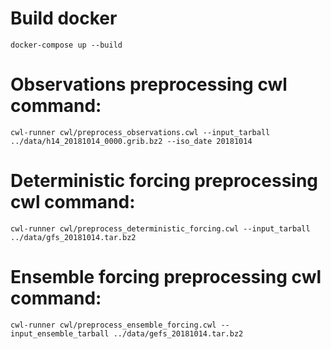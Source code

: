 # Build docker
`docker-compose up --build`

# Observations preprocessing cwl command:
`cwl-runner cwl/preprocess_observations.cwl --input_tarball ../data/h14_20181014_0000.grib.bz2 --iso_date 20181014`

# Deterministic forcing preprocessing cwl command:
`cwl-runner cwl/preprocess_deterministic_forcing.cwl --input_tarball ../data/gfs_20181014.tar.bz2`

# Ensemble forcing preprocessing cwl command:
`cwl-runner cwl/preprocess_ensemble_forcing.cwl --input_ensemble_tarball ../data/gefs_20181014.tar.bz2`
